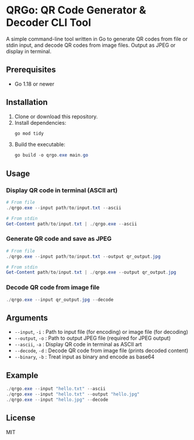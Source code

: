 
# QRGo: QR Code Generator & Decoder CLI Tool

A simple command-line tool written in Go to generate QR codes from file or stdin input, and decode QR codes from image files. Output as JPEG or display in terminal.

## Prerequisites
- Go 1.18 or newer

## Installation
1. Clone or download this repository.
2. Install dependencies:
   ```powershell
   go mod tidy
   ```
3. Build the executable:
   ```powershell
   go build -o qrgo.exe main.go
   ```

## Usage

### Display QR code in terminal (ASCII art)
```powershell
# From file
./qrgo.exe --input path/to/input.txt --ascii

# From stdin
Get-Content path/to/input.txt | ./qrgo.exe --ascii
```

### Generate QR code and save as JPEG
```powershell
# From file
./qrgo.exe --input path/to/input.txt --output qr_output.jpg

# From stdin
Get-Content path/to/input.txt | ./qrgo.exe --output qr_output.jpg
```

### Decode QR code from image file
```powershell
./qrgo.exe --input qr_output.jpg --decode
```

## Arguments
- `--input`, `-i`   : Path to input file (for encoding) or image file (for decoding)
- `--output`, `-o`  : Path to output JPEG file (required for JPEG output)
- `--ascii`, `-a`   : Display QR code in terminal as ASCII art
- `--decode`, `-d`  : Decode QR code from image file (prints decoded content)
- `--binary`, `-b`  : Treat input as binary and encode as base64

## Example
```powershell
./qrgo.exe --input "hello.txt" --ascii
./qrgo.exe --input "hello.txt" --output "hello.jpg"
./qrgo.exe --input "hello.jpg" --decode
```

## License
MIT

